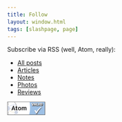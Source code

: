```yaml
---
title: Follow
layout: window.html
tags: [slashpage, page]
---
```


Subscribe via RSS (well, Atom, really):

- [All posts](/feed.xml)
- [Articles](/feed-articles.xml)
- [Notes](/feed-notes.xml)
- [Photos](/feed-photos.xml)
- [Reviews](/feed-reviews.xml)

<div class="reply-buttons">
    <a class="link-button" href="http://validator.w3.org/feed/check.cgi?url=https%3A//cobb.land/feed.xml">
        <img src="/images/valid-atom.png" alt="[Valid Atom 1.0]" height="31" width="88">
    </a>
</div>